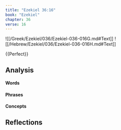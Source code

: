 ```yaml
---
title: "Ezekiel 36:16"
book: "Ezekiel"
chapter: 36
verse: 16
---
```

![[/Greek/Ezekiel/036/Ezekiel-036-016G.md#Text]]
![[/Hebrew/Ezekiel/036/Ezekiel-036-016H.md#Text]]

{{Perfect}}

## Analysis

#### Words

#### Phrases

#### Concepts

## Reflections
